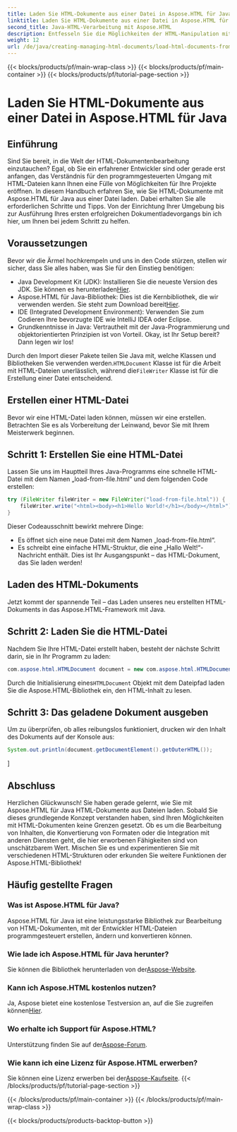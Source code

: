 ```yaml
---
title: Laden Sie HTML-Dokumente aus einer Datei in Aspose.HTML für Java
linktitle: Laden Sie HTML-Dokumente aus einer Datei in Aspose.HTML für Java
second_title: Java-HTML-Verarbeitung mit Aspose.HTML
description: Entfesseln Sie die Möglichkeiten der HTML-Manipulation mit Aspose.HTML für Java. Lernen Sie mit Schritt-für-Schritt-Tutorials, HTML-Dokumente aus Dateien zu laden.
weight: 12
url: /de/java/creating-managing-html-documents/load-html-documents-from-file/
---
```


{{< blocks/products/pf/main-wrap-class >}}
{{< blocks/products/pf/main-container >}}
{{< blocks/products/pf/tutorial-page-section >}}

# Laden Sie HTML-Dokumente aus einer Datei in Aspose.HTML für Java

## Einführung
Sind Sie bereit, in die Welt der HTML-Dokumentenbearbeitung einzutauchen? Egal, ob Sie ein erfahrener Entwickler sind oder gerade erst anfangen, das Verständnis für den programmgesteuerten Umgang mit HTML-Dateien kann Ihnen eine Fülle von Möglichkeiten für Ihre Projekte eröffnen. In diesem Handbuch erfahren Sie, wie Sie HTML-Dokumente mit Aspose.HTML für Java aus einer Datei laden. Dabei erhalten Sie alle erforderlichen Schritte und Tipps. Von der Einrichtung Ihrer Umgebung bis zur Ausführung Ihres ersten erfolgreichen Dokumentladevorgangs bin ich hier, um Ihnen bei jedem Schritt zu helfen.
## Voraussetzungen
Bevor wir die Ärmel hochkrempeln und uns in den Code stürzen, stellen wir sicher, dass Sie alles haben, was Sie für den Einstieg benötigen:
-  Java Development Kit (JDK): Installieren Sie die neueste Version des JDK. Sie können es herunterladen[Hier](https://www.oracle.com/java/technologies/javase-jdk11-downloads.html).
-  Aspose.HTML für Java-Bibliothek: Dies ist die Kernbibliothek, die wir verwenden werden. Sie steht zum Download bereit[Hier](https://releases.aspose.com/html/java/).
- IDE (Integrated Development Environment): Verwenden Sie zum Codieren Ihre bevorzugte IDE wie IntelliJ IDEA oder Eclipse.
- Grundkenntnisse in Java: Vertrautheit mit der Java-Programmierung und objektorientierten Prinzipien ist von Vorteil.
Okay, ist Ihr Setup bereit? Dann legen wir los!

 Durch den Import dieser Pakete teilen Sie Java mit, welche Klassen und Bibliotheken Sie verwenden werden.`HTMLDocument` Klasse ist für die Arbeit mit HTML-Dateien unerlässlich, während die`FileWriter` Klasse ist für die Erstellung einer Datei entscheidend.
## Erstellen einer HTML-Datei
Bevor wir eine HTML-Datei laden können, müssen wir eine erstellen. Betrachten Sie es als Vorbereitung der Leinwand, bevor Sie mit Ihrem Meisterwerk beginnen.
## Schritt 1: Erstellen Sie eine HTML-Datei
Lassen Sie uns im Hauptteil Ihres Java-Programms eine schnelle HTML-Datei mit dem Namen „load-from-file.html“ und dem folgenden Code erstellen:
```java
try (FileWriter fileWriter = new FileWriter("load-from-file.html")) {
    fileWriter.write("<html><body><h1>Hello World!</h1></body></html>");
}
```
Dieser Codeausschnitt bewirkt mehrere Dinge:
- Es öffnet sich eine neue Datei mit dem Namen „load-from-file.html“.
- Es schreibt eine einfache HTML-Struktur, die eine „Hallo Welt!“-Nachricht enthält.
Dies ist Ihr Ausgangspunkt – das HTML-Dokument, das Sie laden werden!
## Laden des HTML-Dokuments
Jetzt kommt der spannende Teil – das Laden unseres neu erstellten HTML-Dokuments in das Aspose.HTML-Framework mit Java.
## Schritt 2: Laden Sie die HTML-Datei
Nachdem Sie Ihre HTML-Datei erstellt haben, besteht der nächste Schritt darin, sie in Ihr Programm zu laden:
```java
com.aspose.html.HTMLDocument document = new com.aspose.html.HTMLDocument("load-from-file.html");
```
 Durch die Initialisierung eines`HTMLDocument` Objekt mit dem Dateipfad laden Sie die Aspose.HTML-Bibliothek ein, den HTML-Inhalt zu lesen.
## Schritt 3: Das geladene Dokument ausgeben
Um zu überprüfen, ob alles reibungslos funktioniert, drucken wir den Inhalt des Dokuments auf der Konsole aus:
```java
System.out.println(document.getDocumentElement().getOuterHTML());
```
]
## Abschluss
Herzlichen Glückwunsch! Sie haben gerade gelernt, wie Sie mit Aspose.HTML für Java HTML-Dokumente aus Dateien laden. Sobald Sie dieses grundlegende Konzept verstanden haben, sind Ihren Möglichkeiten mit HTML-Dokumenten keine Grenzen gesetzt. Ob es um die Bearbeitung von Inhalten, die Konvertierung von Formaten oder die Integration mit anderen Diensten geht, die hier erworbenen Fähigkeiten sind von unschätzbarem Wert. 
Mischen Sie es und experimentieren Sie mit verschiedenen HTML-Strukturen oder erkunden Sie weitere Funktionen der Aspose.HTML-Bibliothek!
## Häufig gestellte Fragen
### Was ist Aspose.HTML für Java?  
Aspose.HTML für Java ist eine leistungsstarke Bibliothek zur Bearbeitung von HTML-Dokumenten, mit der Entwickler HTML-Dateien programmgesteuert erstellen, ändern und konvertieren können.
### Wie lade ich Aspose.HTML für Java herunter?  
 Sie können die Bibliothek herunterladen von der[Aspose-Website](https://releases.aspose.com/html/java/).
### Kann ich Aspose.HTML kostenlos nutzen?  
 Ja, Aspose bietet eine kostenlose Testversion an, auf die Sie zugreifen können[Hier](https://releases.aspose.com/).
### Wo erhalte ich Support für Aspose.HTML?  
 Unterstützung finden Sie auf der[Aspose-Forum](https://forum.aspose.com/c/html/29).
### Wie kann ich eine Lizenz für Aspose.HTML erwerben?  
 Sie können eine Lizenz erwerben bei der[Aspose-Kaufseite](https://purchase.aspose.com/buy).
{{< /blocks/products/pf/tutorial-page-section >}}

{{< /blocks/products/pf/main-container >}}
{{< /blocks/products/pf/main-wrap-class >}}

{{< blocks/products/products-backtop-button >}}
